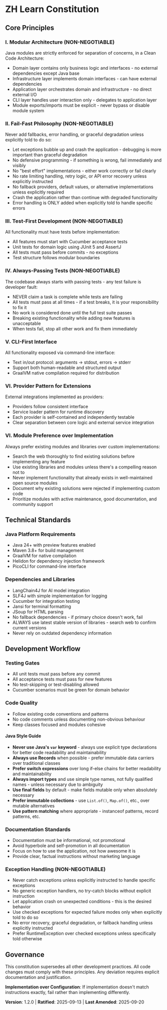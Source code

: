 # ZH Learn Constitution

## Core Principles

### I. Modular Architecture (NON-NEGOTIABLE)
Java modules are strictly enforced for separation of concerns, in a Clean Code Architecture:
- Domain layer contains only business logic and interfaces - no external dependencies except Java base
- Infrastructure layer implements domain interfaces - can have external dependencies
- Application layer orchestrates domain and infrastructure - no direct external I/O
- CLI layer handles user interaction only - delegates to application layer
- Module exports/imports must be explicit - never bypass or disable module system

### II. Fail-Fast Philosophy (NON-NEGOTIABLE)
Never add fallbacks, error handling, or graceful degradation unless explicitly told to do so:
- Let exceptions bubble up and crash the application - debugging is more important than graceful degradation
- No defensive programming - if something is wrong, fail immediately and visibly
- No "best effort" implementations - either work correctly or fail clearly
- No rate limiting handling, retry logic, or API error recovery unless explicitly instructed
- No fallback providers, default values, or alternative implementations unless explicitly required
- Crash the application rather than continue with degraded functionality
- Error handling is ONLY added when explicitly told to handle specific errors

### III. Test-First Development (NON-NEGOTIABLE)
All functionality must have tests before implementation:
- All features must start with Cucumber acceptance tests
- Unit tests for domain logic using JUnit 5 and AssertJ
- All tests must pass before commits - no exceptions
- Test structure follows modular boundaries

### IV. Always-Passing Tests (NON-NEGOTIABLE)
The codebase always starts with passing tests - any test failure is developer fault:
- NEVER claim a task is complete while tests are failing
- All tests must pass at all times - if a test breaks, it is your responsibility to fix it
- No work is considered done until the full test suite passes
- Breaking existing functionality while adding new features is unacceptable
- When tests fail, stop all other work and fix them immediately

### V. CLI-First Interface
All functionality exposed via command-line interface:
- Text in/out protocol: arguments → stdout, errors → stderr
- Support both human-readable and structured output
- GraalVM native compilation required for distribution

### VI. Provider Pattern for Extensions
External integrations implemented as providers:
- Providers follow consistent interface
- Service loader pattern for runtime discovery
- Each provider is self-contained and independently testable
- Clear separation between core logic and external service integration

### VI. Module Preference over Implementation
Always prefer existing modules and libraries over custom implementations:
- Search the web thoroughly to find existing solutions before implementing any feature
- Use existing libraries and modules unless there's a compelling reason not to
- Never implement functionality that already exists in well-maintained open source modules
- Document why existing solutions were rejected if implementing custom code
- Prioritize modules with active maintenance, good documentation, and community support

## Technical Standards

### Java Platform Requirements
- Java 24+ with preview features enabled
- Maven 3.8+ for build management
- GraalVM for native compilation
- Helidon for dependency injection framework
- PicoCLI for command-line interface

### Dependencies and Libraries
- LangChain4J for AI model integration
- SLF4J with simple implementation for logging
- Cucumber for integration testing
- Jansi for terminal formatting
- JSoup for HTML parsing
- No fallback dependencies - if primary choice doesn't work, fail
- ALWAYS use latest stable version of libraries - search web to confirm current versions
- Never rely on outdated dependency information

## Development Workflow

### Testing Gates
- All unit tests must pass before any commit
- All acceptance tests must pass for new features
- No test-skipping or test-disabling allowed
- Cucumber scenarios must be green for domain behavior

### Code Quality
- Follow existing code conventions and patterns
- No code comments unless documenting non-obvious behaviour
- Keep classes focused and modules cohesive

#### Java Style Guide
- **Never use Java's `var` keyword** - always use explicit type declarations for better code readability and maintainability
- **Always use Records** when possible - prefer immutable data carriers over traditional classes
- **Prefer switch expressions** over long if-else chains for better readability and maintainability
- **Always import types** and use simple type names, not fully qualified names - unless necessary due to ambiguity
- **Use final fields** by default - make fields mutable only when absolutely necessary
- **Prefer immutable collections** - use `List.of()`, `Map.of()`, etc., over mutable alternatives
- **Use pattern matching** where appropriate - instanceof patterns, record patterns, etc.

### Documentation Standards
- Documentation must be informational, not promotional
- Avoid hyperbole and self-promotion in all documentation
- Focus on how to use the application, not how awesome it is
- Provide clear, factual instructions without marketing language

### Exception Handling (NON-NEGOTIABLE)
- Never catch exceptions unless explicitly instructed to handle specific exceptions
- No generic exception handlers, no try-catch blocks without explicit instruction
- Let application crash on unexpected conditions - this is the desired behavior
- Use checked exceptions for expected failure modes only when explicitly told to do so
- No error recovery, graceful degradation, or fallback handling unless explicitly instructed
- Prefer RuntimeException over checked exceptions unless specifically told otherwise

## Governance

This constitution supersedes all other development practices. All code changes must comply with these principles. Any deviation requires explicit documentation and justification.

**Implementation over Configuration**: If implementation doesn't match instructions exactly, fail rather than implementing differently.

**Version**: 1.2.0 | **Ratified**: 2025-09-13 | **Last Amended**: 2025-09-20